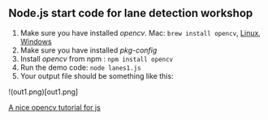 ## Node.js start code for lane detection workshop

1. Make sure you have installed *opencv*. Mac: `brew install opencv`, [Linux](http://docs.opencv.org/trunk/d7/d9f/tutorial_linux_install.html), [Windows](http://docs.opencv.org/2.4/doc/tutorials/introduction/windows_install/windows_install.html)
2. Make sure you have installed *pkg-config*
3. Install *opencv* from npm : `npm install opencv`
4. Run the demo code: `node lanes1.js`
5. Your output file should be something like this:

!(out1.png)[out1.png]



[A nice opencv tutorial for js](https://community.risingstack.com/opencv-tutorial-computer-vision-with-node-js/)


